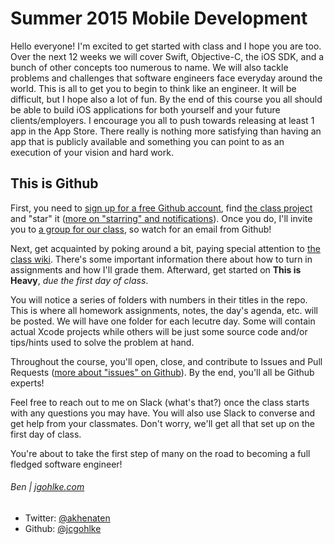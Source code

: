 # Summer 2015 Mobile Development

Hello everyone! I'm excited to get started with class and I hope you are too. Over the next 12 weeks we will cover Swift, Objective-C, the iOS SDK, and a bunch of other concepts too numerous to name. We will also tackle problems and challenges that software engineers face everyday around the world. This is all to get you to begin to think like an engineer. It will be difficult, but I hope also a lot of fun. By the end of this course you all should be able to build iOS applications for both yourself and your future clients/employers. I encourage you all to push towards releasing at least 1 app in the App Store. There really is nothing more satisfying than having an app that is publicly available and something you can point to as an execution of your vision and hard work.

## This is Github

First, you need to [sign up for a free Github account](http://github.com/signup), find [the class project](https://github.com/TheIronYard--Orlando/2015--FALL--iOS) and "star" it ([more on "starring" and notifications](https://help.github.com/articles/about-stars)). Once you do, I'll invite you to [a group for our class](https://github.com/orgs/TheIronYard--Orlando/teams/2015-fall-ios), so watch for an email from Github!

Next, get acquainted by poking around a bit, paying special attention to [the class wiki](https://github.com/TheIronYard--Orlando/2015--FALL--iOS/wiki). There's some important information there about how to turn in assignments and how I'll grade them. Afterward, get started on **This is Heavy**, _due the first day of class_.

You will notice a series of folders with numbers in their titles in the repo. This is where all homework assignments, notes, the day's agenda, etc. will be posted. We will have one folder for each lecutre day. Some will contain actual Xcode projects while others will be just some source code and/or tips/hints used to solve the problem at hand.

Throughout the course, you'll open, close, and contribute to Issues and Pull Requests ([more about "issues" on Github](https://help.github.com/articles/about-issues)). By the end, you'll all be Github experts!

Feel free to reach out to me on Slack (what's that?) once the class starts with any questions you may have. You will also use Slack to converse and get help from your classmates. Don't worry, we'll get all that set up on the first day of class.

You're about to take the first step of many on the road to becoming a full fledged software engineer!

###### Ben | [jgohlke.com](http://www.jgohlke.com)

* Twitter: [@akhenaten](http://www.twitter.com/akhenaten)
* Github: [@jcgohlke](http://www.github.com/jcgohlke)
